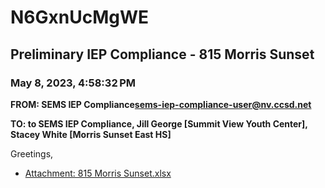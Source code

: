 # N6GxnUcMgWE
## Preliminary IEP Compliance - 815 Morris Sunset
### May 8, 2023, 4:58:32 PM
**FROM: SEMS IEP Compliance<sems-iep-compliance-user@nv.ccsd.net>**

**TO: to SEMS IEP Compliance, Jill George [Summit View Youth Center], Stacey White [Morris Sunset East HS]**


Greetings, 





* [Attachment: 815 Morris Sunset.xlsx](N6GxnUcMgWE-attachment-1.xlsx)
